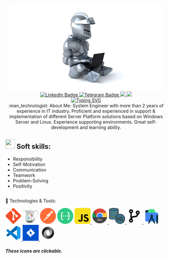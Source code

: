 <div id="header" align="center">
  <img src="https://github.com/sergeikuz/sergeikuz/blob/main/08-55-43-_512.gif"/>
</div>
<div id="badges" align="center">

  
  <a href="https://www.linkedin.com/in/nadezhdadurina/">
    <img src="https://img.shields.io/badge/LinkedIn-blue?style=for-the-badge&logo=linkedin&logoColor=white" alt="LinkedIn Badge"/>
  </a>
  
  <a href="https://t.me/NadyaDurina">
    <img src="https://img.shields.io/badge/Telegram-blue?style=for-the-badge&logo=telegram&logoColor=white" alt="Telegram Badge"/>
  </a>
  
  
  <a href="https://drive.google.com/file/d/1p-CeBG_KDk2pJDMgCuursvF21aJvNIAj/view?usp=sharing">
    <img src="https://img.shields.io/badge/CV.ru-blue?style=for-the-badge"/>
  </a>
  
  <a href="https://drive.google.com/file/d/1843NJtTi3f1Gef9Cj2DjejeddudcfAM_/view?usp=sharing">
    <img src="https://img.shields.io/badge/CV.eng-blue?style=for-the-badge"/>
  </a>
 
 
</div>
<div id="badges" align="center">
<a href="https://git.io/typing-svg"><img src="https://readme-typing-svg.demolab.com?font=Fira+Code&pause=1000&color=12B5F7&width=435&lines=I+am+a+System+Administrator;" alt="Typing SVG" /></a>
</div>

<div id="badges" align="center">
:man_technologist: About Me:
System Engineer with more than 2 years of experience in IT industry.
Proficient and experienced in support & implementation of different
Server Platform solutions based on Windows Server and Linux.
Experience supporting environments. Great self-development and
learning ability.
</div>


## <img src = "https://cdn-icons-png.flaticon.com/512/6171/6171939.png" width="30" height="30"/> Soft skills:
- Responsibility
- Self-Motivation
- Communication
- Teamwork
- Problem-Solving
- Positivity
## 

:wrench: Technologies & Tools:


<div>
   <a href="https://github.com/NadiDU/Terminal-Linux">
    <img src="https://github.com/NadiDU/NadiDU/blob/main/git.png?raw=true" title="Git" alt="Git" width="50" height="50"/></a>  
  </a>
  <a href="https://github.com/NadiDU/Charles">
    <img src="https://github.com/NadiDU/NadiDU/blob/main/Charles_proxy.png?raw=true" title="Charles_proxy" alt="Charles_proxy" width="50" height="50"/></a> 
  </a>
  <a href="https://github.com/NadiDU/Postman">
    <img src="https://github.com/NadiDU/NadiDU/blob/main/Postman.png?raw=true" alt="Postman" width="50" height="50"/></a>
  </a>
  <a href="https://github.com/NadiDU/Postman">
    <img src="https://github.com/NadiDU/NadiDU/blob/main/swagger.png" width="50" height="50"/></a>
  </a>
  <a href="https://github.com/NadiDU/JavaScript">
    <img src="https://github.com/NadiDU/NadiDU/blob/main/javascript.png?raw=true" title="JavaScript" alt="JavaScript" width="50" height="50"/>
  </a>
  <a href="https://github.com/NadiDU/DevTools">
    <img src="https://github.com/NadiDU/NadiDU/blob/main/chrome_dev_browser.png?raw=true" title="Chrome-DevTools" alt="Chrome-DevTools" width="50" height="50"/>
  </a>
    <a href="https://github.com/NadiDU/SQL">
    <img src="https://github.com/NadiDU/NadiDU/blob/main/sql.png?raw=true" title="SQL" alt="SQL" width="50" height="50"/>
  </a>
  <a href="https://github.com/NadiDU/Git">
    <img src="https://github.com/NadiDU/NadiDU/blob/main/git_branch.png?raw=true title="Git_branch" alt="Git_branch" width="50" height="50"/>
  </a>
  <a href="https://github.com/NadiDU/Mobile-testing">
    <img src="https://github.com/NadiDU/NadiDU/blob/main/android_studio.png?raw=true" title="Android_studio" alt="Android_studio" width="50" height="50"/>
  </a>
   </a>
  <a href="https://github.com/NadiDU/JavaScript">
    <img src="https://github.com/NadiDU/NadiDU/blob/main/vscode.png?raw=true" title="Android_studio" alt="Android_studio" width="50" height="50"/>
  </a>
  <a href=" ">
    <img src="https://github.com/NadiDU/NadiDU/blob/main/JIRA.png?raw=true" alt="Android_studio" width="50" height="50"/>
  </a>
  
   <a href=" ">
    <img src="https://github.com/NadiDU/NadiDU/blob/main/json.png?raw=true" width="50" height="50"/>
  </a>
     
  <h5>These icons are clickable.</h5>
</div>
